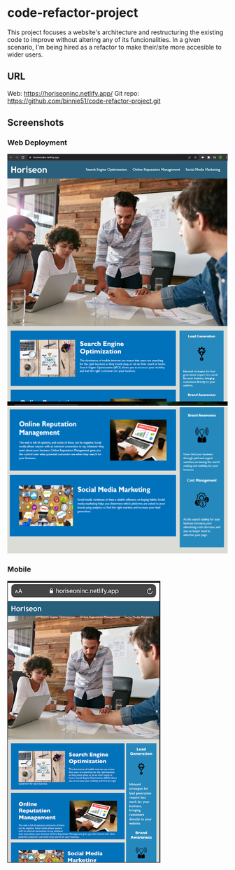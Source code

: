 # code-refactor-project

This project focuses a website's architecture and restructuring the existing code to improve without altering any of its funcionalities. In a given scenario, I'm being hired as a refactor to make their/site more accesible to wider users.

## URL

Web: https://horiseoninc.netlify.app/ 
Git repo: https://github.com/binnie51/code-refactor-project.git

## Screenshots 

### Web Deployment 
![display of the web 1](assets/images/Screeenshots/site_screenshot-web.PNG)
![display of the web 2](assets/images/Screeenshots/site_screenshot-web2.PNG)

### Mobile 
![display from the mobile](assets/images/Screeenshots/mobile_screenshot.PNG)
